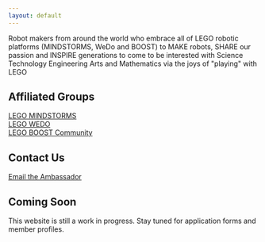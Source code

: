 ```yaml
---
layout: default
---
```


Robot makers from around the world who embrace all of LEGO robotic platforms (MINDSTORMS, WeDo and BOOST) to MAKE robots, SHARE our passion and INSPIRE generations to come to be interested with Science Technology Engineering Arts and Mathematics via the joys of "playing" with LEGO


## Affiliated Groups

<a href="https://www.facebook.com/groups/legomindstorms/">LEGO MINDSTORMS</a>
<br><a href="https://www.facebook.com/groups/letsdowedo/">LEGO WEDO</a>
<br><a href="https://www.facebook.com/groups/BOOSTcommunity/">LEGO BOOST Community</a>


## Contact Us

<a href="mailto:ambassador@robotmak3rs.com">Email the Ambassador</a>

## Coming Soon

This website is still a work in progress. Stay tuned for application forms and member profiles.